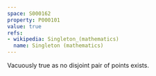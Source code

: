 ```yaml
---
space: S000162
property: P000101
value: true
refs:
- wikipedia: Singleton_(mathematics)
  name: Singleton (mathematics)
---
```


Vacuously true as no disjoint pair of points exists.
